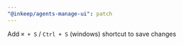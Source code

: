 ```yaml
---
"@inkeep/agents-manage-ui": patch
---
```


Add `⌘ + S` / `Ctrl + S` (windows) shortcut to save changes
